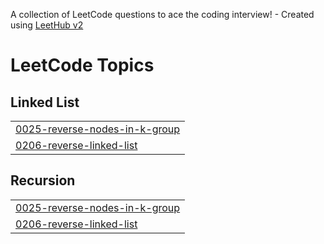 A collection of LeetCode questions to ace the coding interview! - Created using [LeetHub v2](https://github.com/arunbhardwaj/LeetHub-2.0)
<!---LeetCode Topics Start-->
# LeetCode Topics
## Linked List
|  |
| ------- |
| [0025-reverse-nodes-in-k-group](https://github.com/manishsaini6421/leetcode-solutions/tree/master/0025-reverse-nodes-in-k-group) |
| [0206-reverse-linked-list](https://github.com/manishsaini6421/leetcode-solutions/tree/master/0206-reverse-linked-list) |
## Recursion
|  |
| ------- |
| [0025-reverse-nodes-in-k-group](https://github.com/manishsaini6421/leetcode-solutions/tree/master/0025-reverse-nodes-in-k-group) |
| [0206-reverse-linked-list](https://github.com/manishsaini6421/leetcode-solutions/tree/master/0206-reverse-linked-list) |
<!---LeetCode Topics End-->